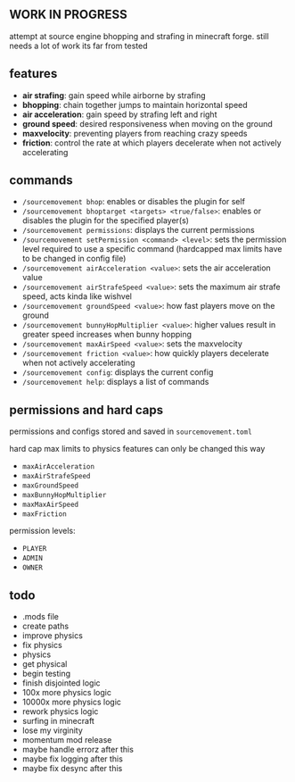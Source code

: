 ## WORK IN PROGRESS

attempt at source engine bhopping and strafing in minecraft forge. still needs a lot of work its far from tested

## features

- **air strafing**: gain speed while airborne by strafing
- **bhopping**: chain together jumps to maintain horizontal speed
- **air acceleration**: gain speed by strafing left and right
- **ground speed**: desired responsiveness when moving on the ground
- **maxvelocity**: preventing players from reaching crazy speeds
- **friction**: control the rate at which players decelerate when not actively accelerating

## commands

- `/sourcemovement bhop`: enables or disables the plugin for self
- `/sourcemovement bhoptarget <targets> <true/false>`: enables or disables the plugin for the specified player(s)
- `/sourcemovement permissions`: displays the current permissions
- `/sourcemovement setPermission <command> <level>`: sets the permission level required to use a specific command (hardcapped max limits have to be changed in config file)
- `/sourcemovement airAcceleration <value>`: sets the air acceleration value
- `/sourcemovement airStrafeSpeed <value>`: sets the maximum air strafe speed, acts kinda like wishvel
- `/sourcemovement groundSpeed <value>`: how fast players move on the ground
- `/sourcemovement bunnyHopMultiplier <value>`: higher values result in greater speed increases when bunny hopping
- `/sourcemovement maxAirSpeed <value>`: sets the maxvelocity
- `/sourcemovement friction <value>`: how quickly players decelerate when not actively accelerating
- `/sourcemovement config`: displays the current config
- `/sourcemovement help`: displays a list of commands

## permissions and hard caps

permissions and configs stored and saved in `sourcemovement.toml`

hard cap max limits to physics features can only be changed this way

- `maxAirAcceleration`
- `maxAirStrafeSpeed`
- `maxGroundSpeed`
- `maxBunnyHopMultiplier`
- `maxMaxAirSpeed`
- `maxFriction`

permission levels:

- `PLAYER`
- `ADMIN`
- `OWNER`

## todo

- .mods file
- create paths
- improve physics
- fix physics
- physics
- get physical
- begin testing
- finish disjointed logic
- 100x more physics logic
- 10000x more physics logic
- rework physics logic 
- surfing in minecraft
- lose my virginity
- momentum mod release
- maybe handle errorz after this
- maybe fix logging after this
- maybe fix desync after this